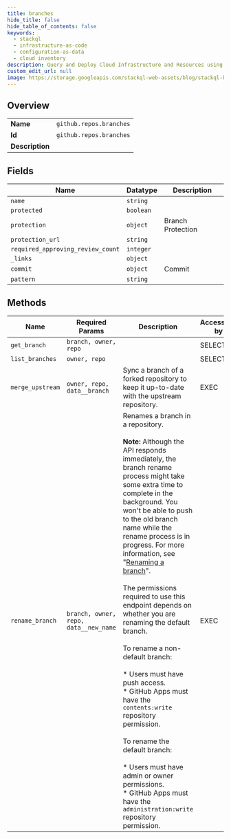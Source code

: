 ```yaml
---
title: branches
hide_title: false
hide_table_of_contents: false
keywords:
  - stackql
  - infrastructure-as-code
  - configuration-as-data
  - cloud inventory
description: Query and Deploy Cloud Infrastructure and Resources using SQL
custom_edit_url: null
image: https://storage.googleapis.com/stackql-web-assets/blog/stackql-blog-post-featured-image.png
---
```

  
    

## Overview
<table><tbody>
<tr><td><b>Name</b></td><td><code>github.repos.branches</code></td></tr>
<tr><td><b>Id</b></td><td><code>github.repos.branches</code></td></tr>
<tr><td><b>Description</b></td><td></td></tr>
</tbody></table>

## Fields
| Name | Datatype | Description |
| ---- | -------- | ----------- |
| `name` | `string` |  |
| `protected` | `boolean` |  |
| `protection` | `object` | Branch Protection |
| `protection_url` | `string` |  |
| `required_approving_review_count` | `integer` |  |
| `_links` | `object` |  |
| `commit` | `object` | Commit |
| `pattern` | `string` |  |
## Methods
| Name | Required Params | Description | Accessible by |
| ---- | --------------- | ----------- | ------------- |
| `get_branch` | `branch, owner, repo` |  | SELECT |
| `list_branches` | `owner, repo` |  | SELECT |
| `merge_upstream` | `owner, repo, data__branch` | Sync a branch of a forked repository to keep it up-to-date with the upstream repository. | EXEC |
| `rename_branch` | `branch, owner, repo, data__new_name` | Renames a branch in a repository.<br /><br />**Note:** Although the API responds immediately, the branch rename process might take some extra time to complete in the background. You won't be able to push to the old branch name while the rename process is in progress. For more information, see "[Renaming a branch](https://docs.github.com/github/administering-a-repository/renaming-a-branch)".<br /><br />The permissions required to use this endpoint depends on whether you are renaming the default branch.<br /><br />To rename a non-default branch:<br /><br />* Users must have push access.<br />* GitHub Apps must have the `contents:write` repository permission.<br /><br />To rename the default branch:<br /><br />* Users must have admin or owner permissions.<br />* GitHub Apps must have the `administration:write` repository permission. | EXEC |
